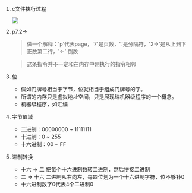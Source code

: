 1. c文件执行过程

	![](https://i.imgur.com/L7TuALR.png)
2. p7.2→

	> 做一个解释：'p'代表page，'7'是页数，'.'是分隔符，'2→'是从上到下正数第二行，'←' 倒数

	> 这条指令并不一定和在内存中刚执行的指令相邻

 
3. 位

	- 假如门牌号相当于字节，位就相当于组成门牌号的字。
	- 所谓的内存只是虚拟地址空间，只是展现给机器级程序的一个概念。
	- 机器级程序，如汇编

4. 字节值域
	
	- 二进制：00000000 ~ 11111111
	- 十进制：0 ~ 255
	- 十六进制：00 ~ FF

5. 进制转换

	- 十六 => 二 把每个十六进制数转二进制，然后拼接二进制
	- 二 => 十六 二进制从右向左，每四位划为一个十六进制字符，位不够补0
	- 十六进制数字0代表4个二进制0